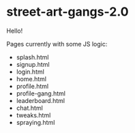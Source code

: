 street-art-gangs-2.0
====================
Hello!

Pages currently with some JS logic:

- splash.html
- signup.html
- login.html
- home.html
- profile.html
- profile-gang.html
- leaderboard.html
- chat.html
- tweaks.html
- spraying.html
